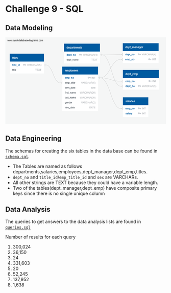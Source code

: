 # Challenge 9 - SQL

## Data Modeling
![Entity Relationship Diagram](employee_sql/ERD.png)

## Data Engineering
The schemas for creating the six tables in the data base can be found in [`schema.sql`](EmployeeSQL/schema.sql).

- The Tables are named as follows departments,salaries,employees,dept_manager,dept_emp,titles.
-  `dept_no` and `title_id`/`emp_title_id` and `sex` are VARCHARs.
- All other strings are TEXT because they could have a variable length.
- Two of the tables(dept_manager,dept_emp) have composite primary keys since there is no single unique column

  

## Data Analysis
The queries to get answers to the data analysis lists are found in [`queries.sql`](EmployeeSQL/queries.sql)

Number of results for each query

1. 300,024
2. 36,150
3. 24
4. 331,603
5. 20
6. 52,245
7. 137,952
8. 1,638
